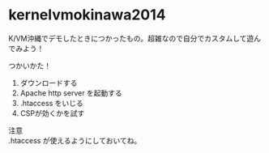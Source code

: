 kernelvmokinawa2014
===================

K/VM沖縄でデモしたときにつかったもの。超雑なので自分でカスタムして遊んでみよう！  
  
つかいかた！  
1. ダウンロードする
2. Apache http server を起動する
3. .htaccess をいじる
4. CSPが効くかを試す 
  
注意  
.htaccess が使えるようにしておいてね。
